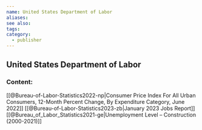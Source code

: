 ```yaml
---
name: United States Department of Labor
aliases:
see also:
tags:
category:
  - publisher
---
```


## United States Department of Labor

### Content:
[[@Bureau-of-Labor-Statistics2022-np|Consumer Price Index For All Urban Consumers, 12-Month Percent Change, By Expenditure Category, June 2022]]
[[@Bureau-of-Labor-Statistics2023-zb|January 2023 Jobs Report]]
[[@Bureau_of_Labor_Statistics2021-ge|Unemployment Level – Construction (2000-2021)]]